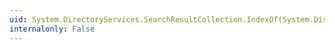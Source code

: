 ```yaml
---
uid: System.DirectoryServices.SearchResultCollection.IndexOf(System.DirectoryServices.SearchResult)
internalonly: False
---
```

